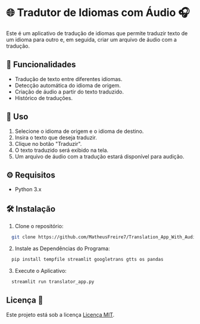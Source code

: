 # 🌐 Tradutor de Idiomas com Áudio 🎧

Este é um aplicativo de tradução de idiomas que permite traduzir texto de um idioma para outro e, em seguida, criar um arquivo de áudio com a tradução.

## 🚀 Funcionalidades

- Tradução de texto entre diferentes idiomas.
- Detecção automática do idioma de origem.
- Criação de áudio a partir do texto traduzido.
- Histórico de traduções.

## 💼 Uso

1. Selecione o idioma de origem e o idioma de destino.
2. Insira o texto que deseja traduzir.
3. Clique no botão "Traduzir".
4. O texto traduzido será exibido na tela.
5. Um arquivo de áudio com a tradução estará disponível para audição.

## ⚙️ Requisitos

- Python 3.x

## 🛠️ Instalação

1. Clone o repositório:

```bash
  git clone https://github.com/MatheusFreire7/Translation_App_With_Audio.git && cd Translation_App_With_Audio
```

2. Instale as Dependências do Programa:
```bash
  pip install tempfile streamlit googletrans gtts os pandas
```

3. Execute o Aplicativo:
```bash
  streamlit run translator_app.py
```

## Licença 📜

Este projeto está sob a licença [Licença MIT](LICENSE).
